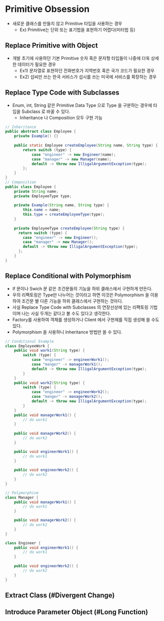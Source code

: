 # Primitive Obsession
* 새로운 클래스를 만들지 않고 Primitive 타입을 사용하는 경우
  * Ex) Primitive는 단위 또는 표기법을 표현하기 어렵다(미터법 등)

## Replace Primitive with Object
* 개발 초기에 사용하던 기본 Primitive 숫자 혹은 문자형 타입들이 나중에 더욱 상세한 데이터가 필요한 경우
  * Ex1) 문자열로 표현하던 전화번호가 지역번호 혹은 국가 코드가 필요한 경우
  * Ex2) 섭씨만 쓰는 한국 서비스가 섭시를 쓰는 미국에 서비스를 확장하는 경우 
## Replace Type Code with Subclasses
* Enum, int, String 같은 Primitive Data Type 으로 Type 을 구분하는 경우에 타입을 Subclass 로 바꿀 수 있다.
  * Inheritance 나 Composition 모두 구현 가능
```java
// Inheritance
public abstract class Employee {
    private Example() {}
    
    public static Employee createEmployee(String name, String type) {
        return switch (type) {
            case "engineer" -> new Engineer(name);
            case "manager" -> new Manager(name);
            default -> throw new IlligalArgumentException(type); 
        };
    }
}
// Composition
public class Employee {
    private String name;
    private EmployeeType type;
  
    private Example(String name, String type) {
        this.name = name;
        this.type = createEmployeeType(type);
    }
  
    private EmployeeType createEmployee(String type) {
      return switch (type) {
        case "engineer" -> new Engineer();
        case "manager" -> new Manager();
        default -> throw new IlligalArgumentException(type);
      };
    }
}
```
## Replace Conditional with Polymorphism
* If 문이나 Swich 문 같은 조건문들의 기능을 하위 클래스에서 구현하게 만든다.
* 우의 리팩토링은 Type만 나누어는 것이라고 하면 이것은 Polymorphism 을 이용하여 조건문 별 다른 기능을 하위 클래스에서 구현하는 것아디.
* 사실 Replace Type Code with Subclasses 의 연장선상에 있는 리팩토링 기법이며 나는 사실 두개는 같다고 볼 수도 있다고 생각한다.
* Factory를 사용하여 객체를 생성하거나 Client 에서 구현체를 직접 생성해 쓸 수도 있다.
* Polymorphism 을 사용하니 Inheritance 방법만 쓸 수 있다.
```java
// Conditional Example
class EmployeeWork {
    public void work1(String type) {
        switch (type) {
            case "engineer" -> engineerWork1();
            case "manger" -> managerWork1();
            default -> throw new IlligalArgumentException(type);
        }
    }
    public void work2(String type) {
        switch (type) {
            case "engineer" -> engineerWork2();
            case "manger" -> managerWork2();
            default -> throw new IlligalArgumentException(type);
        }
    }
    public void managerWork1() {
        // do work1
    }
  
    public void managerWork2() {
        // do work2
    }

    public void engineerWork1() {
        // do work1   
    }
  
    public void engineerWork2() {
        // do work2
    }
}

// Polymorphism
class Manager {
    public void managerWork1() {
        // do work1   
    }

    public void managerWork2() {
        // do work2
    }
}

class Engineer {
    public void engineerWork1() {
        // do work1   
    }
  
    public void engineerWork2() {
        // do work2
    }
}
```

## Extract Class (#Divergent Change)
## Introduce Parameter Object (#Long Function)